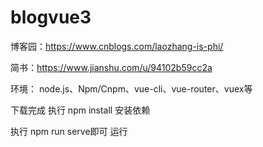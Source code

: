 # blogvue3



博客园：https://www.cnblogs.com/laozhang-is-phi/

简书：https://www.jianshu.com/u/94102b59cc2a

环境：
node.js、Npm/Cnpm、vue-cli、vue-router、vuex等

下载完成
执行 npm install 安装依赖

执行 npm run serve即可 运行


